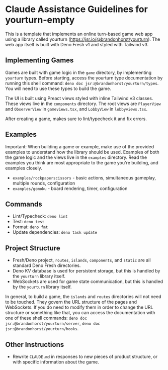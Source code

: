 # Claude Assistance Guidelines for yourturn-empty

This is a template that implements an online turn-based game web app using a
library called yourturn (https://jsr.io/@brandonhorst/yourturn). The web app
itself is built with Deno Fresh v1 and styled with Tailwind v3.

## Implementing Games

Games are built with game logic in the `game` directory, by implementing
`yourturn` types. Before starting, access the yourturn type documentation by
running this shell command: `deno doc jsr:@brandonhorst/yourturn/types`. You
will need to use these types to build the game.

The UI is built using Preact views styled with inline Tailwind v3 classes. These
views live in the `components` directory. The root views are `PlayerView` and
`ObserverView` in `gameviews.tsx`, and `LobbyView` in `lobbyviews.tsx`.

After creating a game, makes sure to lint/typecheck it and fix errors.

## Examples

Important: When building a game or example, make use of the provided examples to
understand how the library should be used. Examples of both the game logic and
the views live in the `examples` directory. Read the examples you think are most
appropriate to the game you're building, and examples closely.

- `examples/rockpaperscissors` - basic actions, simultaneous gameplay, multiple
  rounds, configuration
- `examples/gomoku` - board rendering, timer, configuration

## Commands

- Lint/Typecheck: `deno lint`
- Test: `deno test`
- Format: `deno fmt`
- Update dependencies: `deno task update`

## Project Structure

- Fresh/Deno project, `routes`, `islands`, `components`, and `static` are all
  standard Deno Fresh directories.
- Deno KV database is used for persistent storage, but this is handled by the
  `yourturn` library itself.
- WebSockets are used for game state communication, but this is handled by the
  `yourturn` library itself.

In general, to build a game, the `islands` and `routes` directories will not
need to be touched. They govern the URL structure of the pages and WebSockets.
If you do need to modify them in order to change the URL structure or something
like that, you can access the documentation with one of these shell commands:
`deno doc jsr:@brandonhorst/yourturn/server`,
`deno doc jsr:@brandonhorst/yourturn/hooks`.

## Other Instructions

- Rewrite `CLAUDE.md` in responses to new pieces of product structure, or with
  specific information about the game.
